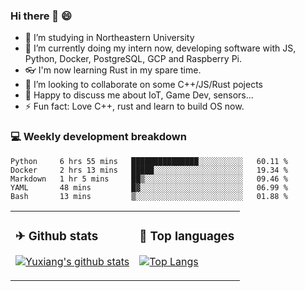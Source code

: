 ### Hi there 👋 😄

- 🔭 I’m studying in Northeastern University
- 🌱 I’m currently doing my intern now, developing software with JS, Python, Docker, PostgreSQL, GCP and Raspberry Pi.
- 👓 I'm now learning Rust in my spare time.
- 👯 I’m looking to collaborate on some C++/JS/Rust pojects
- 💬 Happy to discuss me about IoT, Game Dev, sensors...
- ⚡ Fun fact: Love C++, rust and learn to build OS now.



<table>
<tr>
<td valign="top" width="54%">

### ✈ Github stats

[![Yuxiang's github stats](https://github-readme-stats.vercel.app/api?username=Taowyoo&show_icons=true&line_height=21&show_icons=true&theme=tokyonight)](https://github.com/anuraghazra/github-readme-stats)

</td>

<td valign="top" width="46%">

### 📕 Top languages

[![Top Langs](https://github-readme-stats.vercel.app/api/top-langs/?username=Taowyoo&show_icons=true&layout=compact&theme=vue)](https://github.com/anuraghazra/github-readme-stats)

</td>
</tr>

### 💻 Weekly development breakdown

<!--START_SECTION:waka-->
```text
Python     6 hrs 55 mins   ███████████████░░░░░░░░░░   60.11 % 
Docker     2 hrs 13 mins   █████░░░░░░░░░░░░░░░░░░░░   19.34 % 
Markdown   1 hr 5 mins     ██▒░░░░░░░░░░░░░░░░░░░░░░   09.46 % 
YAML       48 mins         █▓░░░░░░░░░░░░░░░░░░░░░░░   06.99 % 
Bash       13 mins         ▒░░░░░░░░░░░░░░░░░░░░░░░░   01.88 % 
```
<!--END_SECTION:waka-->
